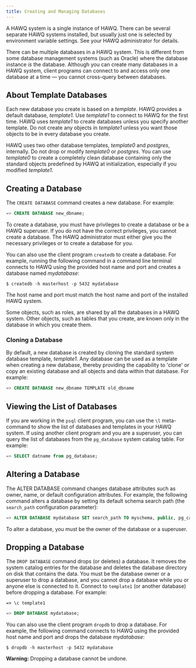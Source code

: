 ```yaml
---
title: Creating and Managing Databases
---
```


A HAWQ system is a single instance of HAWQ. There can be several separate HAWQ systems installed, but usually just one is selected by environment variable settings. See your HAWQ administrator for details.

There can be multiple databases in a HAWQ system. This is different from some database management systems \(such as Oracle\) where the database instance *is* the database. Although you can create many databases in a HAWQ system, client programs can connect to and access only one database at a time — you cannot cross-query between databases.

## <a id="topic3"></a>About Template Databases 

Each new database you create is based on a *template*. HAWQ provides a default database, *template1*. Use *template1* to connect to HAWQ for the first time. HAWQ uses *template1* to create databases unless you specify another template. Do not create any objects in *template1* unless you want those objects to be in every database you create.

HAWQ uses two other database templates, *template0* and *postgres*, internally. Do not drop or modify *template0* or *postgres*. You can use *template0* to create a completely clean database containing only the standard objects predefined by HAWQ at initialization, especially if you modified *template1*.

## <a id="topic4"></a>Creating a Database 

The `CREATE DATABASE` command creates a new database. For example:

``` sql
=> CREATE DATABASE new_dbname;
```

To create a database, you must have privileges to create a database or be a HAWQ superuser. If you do not have the correct privileges, you cannot create a database. The HAWQ administrator must either give you the necessary privileges or to create a database for you.

You can also use the client program `createdb` to create a database. For example, running the following command in a command line terminal connects to HAWQ using the provided host name and port and creates a database named *mydatabase*:

``` shell
$ createdb -h masterhost -p 5432 mydatabase
```

The host name and port must match the host name and port of the installed HAWQ system.

Some objects, such as roles, are shared by all the databases in a HAWQ system. Other objects, such as tables that you create, are known only in the database in which you create them.

### <a id="topic5"></a>Cloning a Database 

By default, a new database is created by cloning the standard system database template, *template1*. Any database can be used as a template when creating a new database, thereby providing the capability to 'clone' or copy an existing database and all objects and data within that database. For example:

``` sql
=> CREATE DATABASE new_dbname TEMPLATE old_dbname
```

## <a id="topic6"></a>Viewing the List of Databases 

If you are working in the `psql` client program, you can use the `\l` meta-command to show the list of databases and templates in your HAWQ system. If using another client program and you are a superuser, you can query the list of databases from the `pg_database` system catalog table. For example:

``` sql
=> SELECT datname from pg_database;
```

## <a id="topic7"></a>Altering a Database 

The ALTER DATABASE command changes database attributes such as owner, name, or default configuration attributes. For example, the following command alters a database by setting its default schema search path \(the `search_path` configuration parameter\):

``` sql
=> ALTER DATABASE mydatabase SET search_path TO myschema, public, pg_catalog;
```

To alter a database, you must be the owner of the database or a superuser.

## <a id="topic8"></a>Dropping a Database 

The `DROP DATABASE` command drops \(or deletes\) a database. It removes the system catalog entries for the database and deletes the database directory on disk that contains the data. You must be the database owner or a superuser to drop a database, and you cannot drop a database while you or anyone else is connected to it. Connect to `template1` \(or another database\) before dropping a database. For example:

``` shell
=> \c template1
```
``` sql
=> DROP DATABASE mydatabase;
```

You can also use the client program `dropdb` to drop a database. For example, the following command connects to HAWQ using the provided host name and port and drops the database *mydatabase*:

``` shell
$ dropdb -h masterhost -p 5432 mydatabase
```

**Warning:** Dropping a database cannot be undone.
